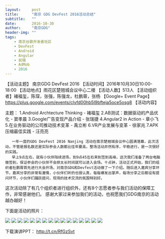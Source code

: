```yaml
---
layout:     post
title:      "南京 GDG DevFest 2016活动总结"
subtitle:   ""
date:       2016-10-30
author:     "南京GDG"
header-img: ""
tags:
    - 南京谷歌开发者社区
    - DevFest
    - Android
    - Angular
    - 前端
    - AdMob
    - 2016
---
```


【活动主题】 南京GDG DevFest 2016
【活动时间】2016年10月30日10:00-18:00
【活动地点】雨花区楚翘城会议中心二楼
【活动人数】513人
【活动组织者】褚福玺，陈琛，张强，陈强龙，杜鹏霄，张杨
【Google+ Event Page】https://plus.google.com/events/clvfd00hb5l9bfteja5oce5osg8
【活动内容】

主题：
1.Android Archtecture Thinking - 褚福玺
2.AB测试：数据驱动的产品优化 - 窦孝晨
3.Google广告变现产品介绍 - 张瑞捷
4.Angular2 in Action - 章小飞
5.在业务驱动的公司推动技术变革 - 禹立彬
6.VR产业发展与变革 - 徐家兆
7.APK压缩最佳实践 - 汪亮亮

       一年一度的GDG DevFest 2016 Nanjing 活动在南京楚翘城会议中心圆满落幕，此次活动，不管是报名数还是实际参会人数都比往年要高，整场活动井然有序，平稳进行，是一次很好的实践。
       早上9点左右，就有小伙伴陆续进场，到9点45左右来到签到高峰，这次我们准备了两台电脑做签到，保证参会的小伙伴不会排太长时间就可以进入会场。十点钟，活动正式开始，我们的组织者杜鹏霄首先进行大会开场，对南京GDG和Devfest活动做了一下介绍。随后进入嘉宾分享环节，嘉宾分享的非常有激情，小伙伴们听的也很认真，每每爆发出掌声，每场分享之后都设有提问环节，小伙伴们踊跃提问，现场的技术交流的氛围特别好。
这次活动除了有几个组织者进行组织外，还有8个志愿者参与我们活动的保障工作，非常感谢他们。
       感谢大家过来参加我们的活动，也祝愿我们GDG南京的活动越办越好！

下面是活动的照片：

![](http://www.chinagdg.com/data/attachment/forum/201611/13/194939kzssydnnwgkfdnf3.jpg)
![](http://www.chinagdg.com/data/attachment/forum/201611/13/194940dyjrrbrr3rpf9tp5.jpg)
![](http://www.chinagdg.com/data/attachment/forum/201611/13/194933it7v20j7t2vo73jm.jpg)
![](http://www.chinagdg.com/data/attachment/forum/201611/13/194934zrjit0o0l6p0i5tt.jpg)
![](http://www.chinagdg.com/data/attachment/forum/201611/13/194935la2s8c622zecuurm.jpg)
![](http://www.chinagdg.com/data/attachment/forum/201611/13/194937wk4484kjdw884hc4.jpg)
![](http://www.chinagdg.com/data/attachment/forum/201611/13/194938wlfevbzliuzb3ubi.jpg)
![](http://www.chinagdg.com/data/attachment/forum/201611/13/194937zkap1hza11qqkuhw.jpg)
![](http://www.chinagdg.com/data/attachment/forum/201611/13/194936vojazu5yu85zz8qh.jpg)
![](http://www.chinagdg.com/data/attachment/forum/201611/13/194939ncdhih5v4zwsvjwj.jpg)
![](http://www.chinagdg.com/data/attachment/forum/201611/13/194940v2i13iol3ne6uquf.jpg)
![](http://www.chinagdg.com/data/attachment/forum/201611/13/194940zq47lln7cgx10336.jpg)
![](http://www.chinagdg.com/data/attachment/forum/201611/13/194937ovtwfl88ljzm5zlq.jpg)
![](http://www.chinagdg.com/data/attachment/forum/201611/13/194938w6ut00rtuettnev5.jpg)
![](http://www.chinagdg.com/data/attachment/forum/201611/13/194939jj6qzd8fto78c6tf.jpg)
![](http://www.chinagdg.com/data/attachment/forum/201611/13/194936rpe2e2zneqttqiro.jpg)

下载演讲PPT： http://t.cn/RfGzSvt
